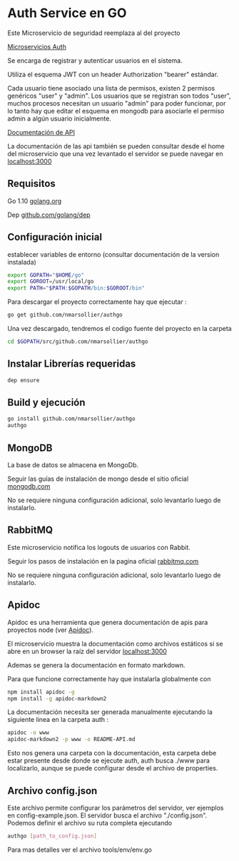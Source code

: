 # Auth Service en GO

Este Microservicio de seguridad reemplaza al del proyecto

[Microservicios Auth](https://github.com/nmarsollier/ecommerce)

Se encarga de registrar y autenticar usuarios en el sistema.

Utiliza el esquema JWT con un header Authorization "bearer" estándar.

Cada usuario tiene asociado una lista de permisos, existen 2 permisos genéricos "user" y "admin". Los usuarios que se registran son todos "user",  muchos procesos necesitan un usuario "admin" para poder funcionar, por lo tanto hay que editar el esquema en mongodb para asociarle el permiso admin a algún usuario inicialmente.

[Documentación de API](./README-API.md)

La documentación de las api también se pueden consultar desde el home del microservicio
que una vez levantado el servidor se puede navegar en [localhost:3000](http://localhost:3000/)

## Requisitos

Go 1.10  [golang.org](https://golang.org/doc/install)

Dep [github.com/golang/dep](https://github.com/golang/dep)

## Configuración inicial

establecer variables de entorno (consultar documentación de la version instalada)

```bash
export GOPATH="$HOME/go"
export GOROOT=/usr/local/go
export PATH="$PATH:$GOPATH/bin:$GOROOT/bin"
```

Para descargar el proyecto correctamente hay que ejecutar :

```bash
go get github.com/nmarsollier/authgo
```

Una vez descargado, tendremos el codigo fuente del proyecto en la carpeta

```bash
cd $GOPATH/src/github.com/nmarsollier/authgo
```

## Instalar Librerías requeridas


```bash
dep ensure
```

Build y ejecución
-

```bash
go install github.com/nmarsollier/authgo
authgo
```

## MongoDB

La base de datos se almacena en MongoDb.

Seguir las guías de instalación de mongo desde el sitio oficial [mongodb.com](https://www.mongodb.com/download-center#community)

No se requiere ninguna configuración adicional, solo levantarlo luego de instalarlo.

## RabbitMQ

Este microservicio notifica los logouts de usuarios con Rabbit.

Seguir los pasos de instalación en la pagina oficial [rabbitmq.com](https://www.rabbitmq.com/)

No se requiere ninguna configuración adicional, solo levantarlo luego de instalarlo.

## Apidoc

Apidoc es una herramienta que genera documentación de apis para proyectos node (ver [Apidoc](http://apidocjs.com/)).

El microservicio muestra la documentación como archivos estáticos si se abre en un browser la raíz del servidor [localhost:3000](http://localhost:3000/)

Ademas se genera la documentación en formato markdown.

Para que funcione correctamente hay que instalarla globalmente con

```bash
npm install apidoc -g
npm install -g apidoc-markdown2
```

La documentación necesita ser generada manualmente ejecutando la siguiente linea en la carpeta auth :

```bash
apidoc -o www
apidoc-markdown2 -p www -o README-API.md
```

Esto nos genera una carpeta con la documentación, esta carpeta debe estar presente desde donde se ejecute auth, auth busca ./www para localizarlo, aunque se puede configurar desde el archivo de properties.

## Archivo config.json

Este archivo permite configurar los parámetros del servidor, ver ejemplos en config-example.json.
El servidor busca el archivo "./config.json". Podemos definir el archivo su ruta completa ejecutando

```bash
authgo [path_to_config.json]
```

Para mas detalles ver el archivo tools/env/env.go